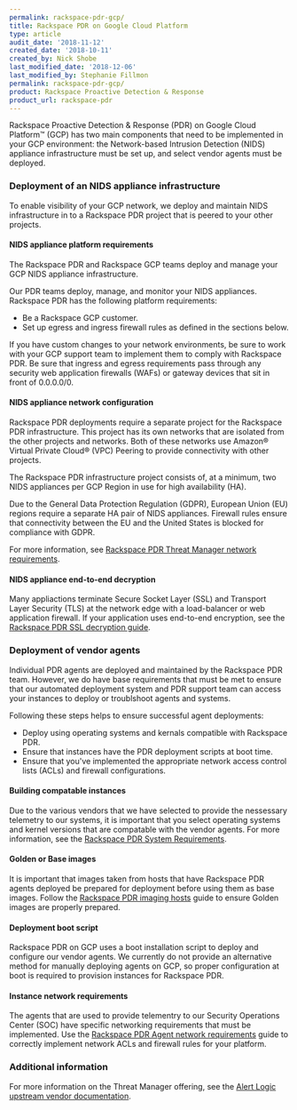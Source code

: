 ```yaml
---
permalink: rackspace-pdr-gcp/
title: Rackspace PDR on Google Cloud Platform
type: article
audit_date: '2018-11-12'
created_date: '2018-10-11'
created_by: Nick Shobe
last_modified_date: '2018-12-06'
last_modified_by: Stephanie Fillmon
permalink: rackspace-pdr-gcp/
product: Rackspace Proactive Detection & Response
product_url: rackspace-pdr
---
```


Rackspace Proactive Detection & Response (PDR) on Google Cloud Platform&trade; (GCP) has two main
components that need to be implemented in
your GCP environment: the Network-based Intrusion Detection (NIDS) appliance infrastructure
must be set up, and select vendor agents must be deployed.

### Deployment of an NIDS appliance infrastructure

To enable visibility of your GCP network, we deploy and maintain NIDS infrastructure in to a Rackspace PDR project that is peered to your other projects.

#### NIDS appliance platform requirements

The Rackspace PDR and Rackspace GCP teams deploy and manage your GCP NIDS appliance infrastructure.

Our PDR teams deploy, manage, and monitor your NIDS appliances. Rackspace PDR has the following platform requirements:

- Be a Rackspace GCP customer.
- Set up egress and ingress firewall rules as defined in the sections below.

If you have custom changes to your network environments, be sure to work with your GCP support team
to implement them to comply with Rackspace PDR. Be sure that ingress and egress requirements
pass through any security web application firewalls (WAFs) or gateway devices that sit in front of 0.0.0.0/0.

#### NIDS appliance network configuration

Rackspace PDR deployments require a separate project for the Rackspace PDR infrastructure. This
project has its own networks that are isolated from the other projects and networks. Both of
these networks use Amazon&reg; Virtual Private Cloud&reg; (VPC) Peering to provide connectivity with other projects.

The Rackspace PDR infrastructure project consists of, at a minimum, two NIDS appliances per GCP Region in
use for high availability (HA).

Due to the General Data Protection Regulation (GDPR), European Union (EU) regions require a
separate HA pair of NIDS appliances. Firewall rules ensure that connectivity between the EU and the
United States is blocked for compliance with GDPR.

For more information, see [Rackspace PDR Threat Manager network requirements](/how-to/rackspace-pdr-nids-networking/).

#### NIDS appliance end-to-end decryption

Many appliactions terminate Secure Socket Layer (SSL) and Transport Layer Security (TLS) at the network
edge with a load-balancer or web application firewall. If your application uses end-to-end encryption, see
the [Rackspace PDR SSL decryption guide](/how-to/rackspace-pdr-ssl-decryption/).

### Deployment of vendor agents

Individual PDR agents are deployed and maintained by the Rackspace PDR team. However, we do have base
requirements that must be met to ensure that our automated deployment system and PDR support team can access
your instances to deploy or troublshoot agents and systems.

Following these steps helps to ensure successful agent deployments:

- Deploy using operating systems and kernals compatible with Rackspace PDR.
- Ensure that instances have the PDR deployment scripts at boot time.
- Ensure that you've implemented the appropriate network access control lists (ACLs) and firewall configurations.

#### Building compatable instances

Due to the various vendors that we have selected to provide the nessessary telemetry to our systems, it is
important that you select operating systems and kernel versions that are compatable with the vendor agents. For
more information, see the [Rackspace PDR System Requirements](/how-to/rackspace-pdr-agent-compatibility/).

#### Golden or Base images

It is important that images taken from hosts that have Rackspace PDR agents deployed be prepared for deployment before using them as base images. Follow the [Rackspace PDR imaging hosts](/how-to/rackspace-pdr-imaging/) guide to ensure Golden images are properly prepared.

#### Deployment boot script

Rackspace PDR on GCP uses a boot installation script to deploy and configure our vendor agents. We
currently do not provide an alternative method for manually deploying agents on GCP, so proper
configuration at boot is required to provision instances for Rackspace PDR.

#### Instance network requirements

The agents that are used to provide telementry to our Security Operations Center (SOC) have specific networking
requirements that must be implemented. Use the
[Rackspace PDR Agent network requirements](/how-to/rackspace-pdr-agent-networking/) guide to
correctly implement network ACLs and firewall rules for your platform.

### Additional information

For more information on the Threat Manager offering, see the [Alert Logic upstream vendor documentation](https://docs.alertlogic.com/install/cloud/amazon-web-services-threat-manager-direct-windows.htm).
